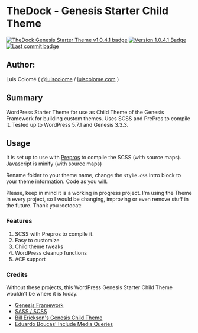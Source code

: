 # TheDock - Genesis Starter Child Theme 

[![TheDock Genesis Starter Theme v1.0.4.1 badge][changelog-badge]][changelog] [![Version 1.0.4.1 Badge][version-badge]][changelog] [![Last commit badge][last-commit]][last-commit-link]

## Author:

Luis Colomé ( [@luiscolome](https://twitter.com/luiscolome) / [luiscolome.com](https://luiscolome.com) )

## Summary

WordPress Starter Theme for use as Child Theme of the Genesis Framework for building custom themes. Uses SCSS and PrePros to compile it. Tested up to WordPress 5.7.1 and Genesis 3.3.3.

## Usage

It is set up to use with [Prepros](https://prepros.io/) to complie the SCSS (with source maps). Javascript is minify (with source maps)

Rename folder to your theme name, change the `style.css` intro block to your theme information. Code as you will.

Please, keep in mind it is a working in progress project. I'm using the Theme in every project, so I would be changing, improving or even remove stuff in the future. Thank you :octocat:

### Features

1. SCSS with Prepros to compile it.
2. Easy to customize
4. Child theme tweaks
5. WordPress cleanup functions
6. ACF support

### Credits

Without these projects, this WordPress Genesis Starter Child Theme wouldn't be where it is today.

* [Genesis Framework](http://my.studiopress.com/themes/genesis/)
* [SASS / SCSS](http://sass-lang.com/)
* [Bill Erickson's Genesis Child Theme](https://github.com/billerickson/BE-Genesis-Child)
* [Eduardo Boucas' Include Media Queries](https://eduardoboucas.github.io/include-media/)


[changelog]: ./CHANGELOG.md
[changelog-badge]: https://img.shields.io/badge/Changelog-TheDock%20Genesis%20Starter%20Theme%20v1.0.4.1-orange
[version-badge]: https://img.shields.io/badge/version-1.0.4.1-informational.svg
[last-commit]: https://img.shields.io/github/last-commit/luiscolome/Thedock/develop?color=yellow&logoColor=red
[last-commit-link]: https://github.com/LuisColome/the-dock/commit/develop